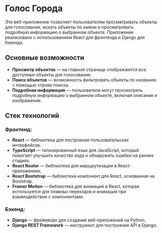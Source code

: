 # Голос Города

Это веб-приложение позволяет пользователям просматривать объекты для голосования, искать объекты по имени и просматривать подробную информацию о выбранном объекте. Приложение реализовано с использованием React для фронтенда и Django для бэкенда.

## Основные возможности

- **Просмотр объектов** — на главной странице отображаются все доступные объекты для голосования.
- **Поиск объектов** — возможность фильтровать объекты по названию с помощью строки поиска.
- **Подробная информация** — пользователи могут просмотреть подробную информацию о выбранном объекте, включая описание и изображение.

## Стек технологий

### Фронтенд:
- **React** — библиотека для построения пользовательских интерфейсов.
- **TypeScript** — типизированный язык для JavaScript, который помогает улучшить качество кода и обнаружить ошибки на ранних стадиях.
- **React Router** — библиотека для маршрутизации в React-приложениях.
- **React Bootstrap** — библиотека компонент для React, основанная на Bootstrap.
- **Framer Motion** — библиотека для анимаций в React, которая используется для плавных переходов и анимаций при взаимодействии с компонентами.

### Бэкенд:
- **Django** — фреймворк для создания веб-приложений на Python.
- **Django REST Framework** — инструмент для построения API в Django.
